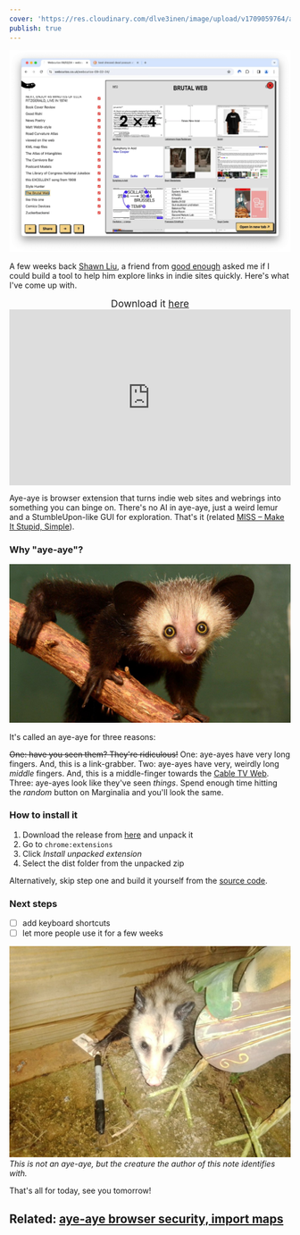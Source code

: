 ```yaml
---
cover: 'https://res.cloudinary.com/dlve3inen/image/upload/v1709059764/aye-aye-card_wkokut.png'
publish: true
---
```

![117](aye-aye-screenshot.webp)

A few weeks back [Shawn Liu](https://mrshawnliu.com), a friend from [good enough](https://goodenough.us) asked me if I could build a tool to help him explore links in indie sites quickly. Here's what I've come up with.

<center style='font-size: 1.25em'>Download it <a href='https://github.com/paprikka/aye-aye/releases'>here</a></center>

<div style="position: relative; padding-bottom: 62.5%; height: 0;"><iframe src="https://www.loom.com/embed/0c4d31fc2e5f4afa9ea9996209ae5165?sid=e50c0e22-a27e-4427-8192-482fdf21a98b" frameborder="0" webkitallowfullscreen mozallowfullscreen allowfullscreen style="position: absolute; top: 0; left: 0; width: 100%; height: 100%;"></iframe></div>

Aye-aye is browser extension that turns indie web sites and webrings into something you can binge on. There's no AI in aye-aye, just a weird lemur and a StumbleUpon-like GUI for exploration. That's it (related [MISS – Make It Stupid, Simple](<../MISS – Make It Stupid, Simple>)).

### Why "aye-aye"?

![1098](aye-aye-animal.jpeg)

It's called an aye-aye for three reasons:

~~One: have you seen them? They're ridiculous!~~
One: aye-ayes have very long fingers. And, this is a link-grabber.
Two: aye-ayes have very, weirdly long *middle* fingers. And, this is a middle-finger towards the [Cable TV Web](<../Cable TV Web>).
Three: aye-ayes look like they've seen *things*. Spend enough time hitting the *random* button on Marginalia and you'll look the same.

### How to install it

1. Download the release from [here](https://github.com/paprikka/aye-aye/releases) and unpack it
2. Go to `chrome:extensions`
3. Click *Install unpacked extension*
4. Select the dist folder from the unpacked zip

Alternatively, skip step one and build it yourself from the [source code](https://github.com/paprikka/aye-aye).


### Next steps

- [ ] add keyboard shortcuts
- [ ] let more people use it for a few weeks

![1974](GHVq62ZXoAAlH_c.jpeg)
*This is not an aye-aye, but the creature the author of this note identifies with.*


That's all for today, see you tomorrow!



## Related: [aye-aye browser security, import maps](<../aye-aye browser security, import maps>)
